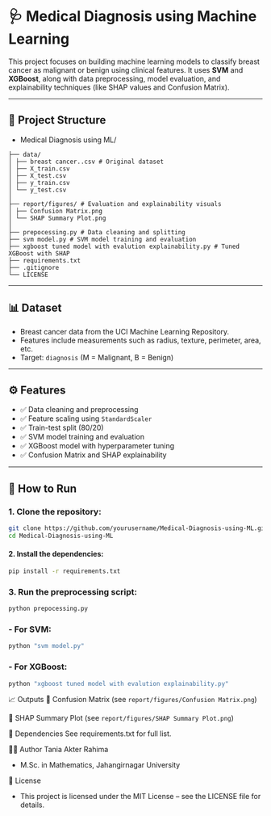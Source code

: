 # 🩺 Medical Diagnosis using Machine Learning

This project focuses on building machine learning models to classify breast cancer as malignant or benign using clinical features. It uses **SVM** and **XGBoost**, along with data preprocessing, model evaluation, and explainability techniques (like SHAP values and Confusion Matrix).

---

## 📂 Project Structure
- Medical Diagnosis using ML/
```
├── data/
│ ├── breast cancer..csv # Original dataset
│ ├── X_train.csv
│ ├── X_test.csv
│ ├── y_train.csv
│ └── y_test.csv
│
├── report/figures/ # Evaluation and explainability visuals
│ ├── Confusion Matrix.png
│ └── SHAP Summary Plot.png
│
├── prepocessing.py # Data cleaning and splitting
├── svm model.py # SVM model training and evaluation
├── xgboost tuned model with evalution explainability.py # Tuned XGBoost with SHAP
├── requirements.txt
├── .gitignore
└── LICENSE
```


---

## 📊 Dataset

- Breast cancer data from the UCI Machine Learning Repository.
- Features include measurements such as radius, texture, perimeter, area, etc.
- Target: `diagnosis` (M = Malignant, B = Benign)

---


## ⚙️ Features

- ✅ Data cleaning and preprocessing
- ✅ Feature scaling using `StandardScaler`
- ✅ Train-test split (80/20)
- ✅ SVM model training and evaluation
- ✅ XGBoost model with hyperparameter tuning
- ✅ Confusion Matrix and SHAP explainability

---

## 🚀 How to Run

### 1. Clone the repository:

   ```bash
   git clone https://github.com/yourusername/Medical-Diagnosis-using-ML.git
   cd Medical-Diagnosis-using-ML
   ```

#### 2. Install the dependencies:

```bash
pip install -r requirements.txt
```

### 3. Run the preprocessing script:

```bash
python prepocessing.py
```

### - For SVM:

```bash
python "svm model.py"
```

### - For XGBoost:

```bash
python "xgboost tuned model with evalution explainability.py"
```

📈 Outputs
📌 Confusion Matrix (see ```report/figures/Confusion Matrix.png```)

📌 SHAP Summary Plot (see ```report/figures/SHAP Summary Plot.png```)

🧪 Dependencies
See requirements.txt for full list.

👩‍💻 Author
Tania Akter Rahima
- M.Sc. in Mathematics, Jahangirnagar University

📜 License
- This project is licensed under the MIT License – see the LICENSE file for details.

